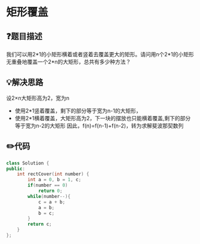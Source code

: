 # 矩形覆盖

## :question:题目描述
我们可以用2\*1的小矩形横着或者竖着去覆盖更大的矩形。请问用n个2\*1的小矩形无重叠地覆盖一个2*n的大矩形，总共有多少种方法？

## :bulb:解决思路
设2×n大矩形高为2，宽为n
- 使用2*1竖着覆盖，剩下的部分等于宽为n-1的大矩形，
- 使用2*1横着覆盖，大矩形高为2，下一块的摆放也只能横着覆盖,剩下的部分等于宽为n-2的大矩形
因此，f(n)=f(n-1)+f(n-2)，转为求解斐波那契数列

## :pencil2:代码
```c++
class Solution {
public:
    int rectCover(int number) {
        int a = 0, b = 1, c;
        if(number == 0)
            return 0;
        while(number--){
            c = a + b;
            a = b;
            b = c;
        }
        return c;
    }
};
```